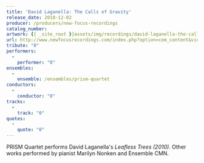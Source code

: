 ```yaml
---
title: 'David Laganella: The Calls of Gravity'
release_date: 2010-12-02
producer: /producers/new-focus-recordings
catalog_number: 
artwork: {{ _site_root }}assets/img/recordings/david-laganella-the-calls-of-gravity.jpg
url: http://www.newfocusrecordings.com/index.php?option=com_content&view=article&id=109&Itemid=219
tribute: "0"
performers: 
  -
    performer: "0"
ensembles: 
  -
    ensemble: /ensembles/prism-quartet
conductors: 
  -
    conductor: "0"
tracks: 
  -
    track: "0"
quotes: 
  -
    quote: "0"
---
```

PRISM Quartet performs David Laganella's <i>Leafless Trees (2010)</i>.  Other works performed by pianist Marilyn Nonken and Ensemble CMN.